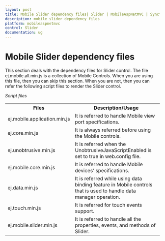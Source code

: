 ```yaml
---
layout: post
title: Mobile Slider dependency files| Slider | MobileAspNetMVC | Syncfusion
description: mobile slider dependency files
platform: mobileaspnetmvc
control: Slider
documentation: ug
---
```


# Mobile Slider dependency files

This section deals with the dependency files for Slider control. The file ej.mobile.all.min.js is a collection of Mobile Controls. When you are using this file, then you can skip this section. When you are not, then you can refer the following script files to render the Slider control.

_Script files_

<table>
<tr>
<th>
Files</th><th>
Description/Usage</th></tr>
<tr>
<td>
ej.mobile.application.min.js</td><td>
It is referred to handle Mobile view port specifications.</td></tr>
<tr>
<td>
ej.core.min.js</td><td>
It is always referred before using the Mobile controls.</td></tr>
<tr>
<td>
ej.unobtrusive.min.js</td><td>
It is referred when the UnobtrusiveJavaScriptEnabled is set to true in web.config file.</td></tr>
<tr>
<td>
ej.mobile.core.min.js</td><td>
It is referred to handle Mobile devices’ specifications.</td></tr>
<tr>
<td>
ej.data.min.js</td><td>
It is referred while using data binding feature in Mobile controls that is used to handle data manager operation.</td></tr>
<tr>
<td>
ej.touch.min.js</td><td>
It is referred for touch events support.</td></tr>
<tr>
<td>
ej.mobile.slider.min.js</td><td>
It is referred to handle all the properties, events, and methods of Slider.</td></tr>
</table>


